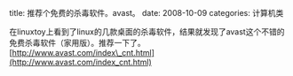 title: 推荐个免费的杀毒软件。avast。
date: 2008-10-09
categories: 计算机类

在linuxtoy上看到了linux的几款桌面的杀毒软件，结果就发现了avast这个不错的免费杀毒软件（家用版）。推荐一下了。[http://www.avast.com/index\_cnt.html](http://www.avast.com/index_cnt.html)
